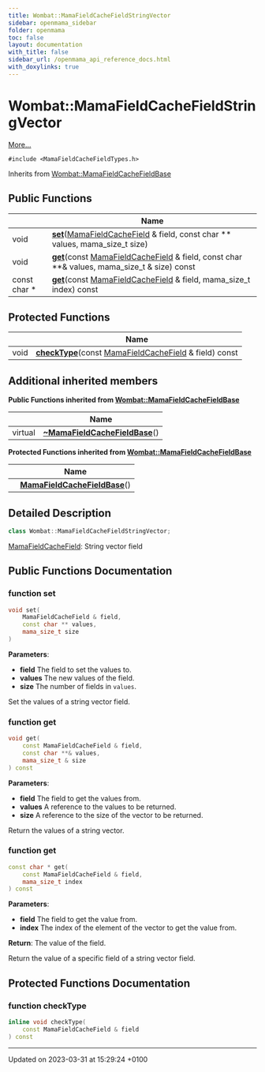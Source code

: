 ```yaml
---
title: Wombat::MamaFieldCacheFieldStringVector
sidebar: openmama_sidebar
folder: openmama
toc: false
layout: documentation
with_title: false
sidebar_url: /openmama_api_reference_docs.html
with_doxylinks: true
---
```


# Wombat::MamaFieldCacheFieldStringVector



 [More...](#detailed-description)


`#include <MamaFieldCacheFieldTypes.h>`

Inherits from [Wombat::MamaFieldCacheFieldBase](classWombat_1_1MamaFieldCacheFieldBase.html)

## Public Functions

|                | Name           |
| -------------- | -------------- |
| void | **[set](classWombat_1_1MamaFieldCacheFieldStringVector.html#function-set)**([MamaFieldCacheField](classWombat_1_1MamaFieldCacheField.html) & field, const char ** values, mama_size_t size) |
| void | **[get](classWombat_1_1MamaFieldCacheFieldStringVector.html#function-get)**(const [MamaFieldCacheField](classWombat_1_1MamaFieldCacheField.html) & field, const char **& values, mama_size_t & size) const |
| const char * | **[get](classWombat_1_1MamaFieldCacheFieldStringVector.html#function-get)**(const [MamaFieldCacheField](classWombat_1_1MamaFieldCacheField.html) & field, mama_size_t index) const |

## Protected Functions

|                | Name           |
| -------------- | -------------- |
| void | **[checkType](classWombat_1_1MamaFieldCacheFieldStringVector.html#function-checktype)**(const [MamaFieldCacheField](classWombat_1_1MamaFieldCacheField.html) & field) const |

## Additional inherited members

**Public Functions inherited from [Wombat::MamaFieldCacheFieldBase](classWombat_1_1MamaFieldCacheFieldBase.html)**

|                | Name           |
| -------------- | -------------- |
| virtual | **[~MamaFieldCacheFieldBase](classWombat_1_1MamaFieldCacheFieldBase.html#function-~mamafieldcachefieldbase)**() |

**Protected Functions inherited from [Wombat::MamaFieldCacheFieldBase](classWombat_1_1MamaFieldCacheFieldBase.html)**

|                | Name           |
| -------------- | -------------- |
| | **[MamaFieldCacheFieldBase](classWombat_1_1MamaFieldCacheFieldBase.html#function-mamafieldcachefieldbase)**() |


## Detailed Description

```cpp
class Wombat::MamaFieldCacheFieldStringVector;
```


[MamaFieldCacheField](classWombat_1_1MamaFieldCacheField.html): String vector field 

## Public Functions Documentation

### function set

```cpp
void set(
    MamaFieldCacheField & field,
    const char ** values,
    mama_size_t size
)
```


**Parameters**: 

  * **field** The field to set the values to. 
  * **values** The new values of the field. 
  * **size** The number of fields in `values`. 


Set the values of a string vector field.


### function get

```cpp
void get(
    const MamaFieldCacheField & field,
    const char **& values,
    mama_size_t & size
) const
```


**Parameters**: 

  * **field** The field to get the values from. 
  * **values** A reference to the values to be returned. 
  * **size** A reference to the size of the vector to be returned. 


Return the values of a string vector.


### function get

```cpp
const char * get(
    const MamaFieldCacheField & field,
    mama_size_t index
) const
```


**Parameters**: 

  * **field** The field to get the value from. 
  * **index** The index of the element of the vector to get the value from. 


**Return**: The value of the field. 

Return the value of a specific field of a string vector field.


## Protected Functions Documentation

### function checkType

```cpp
inline void checkType(
    const MamaFieldCacheField & field
) const
```


-------------------------------

Updated on 2023-03-31 at 15:29:24 +0100